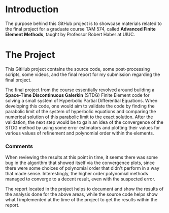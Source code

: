 # Introduction
The purpose behind this GitHub project is to showcase materials related to the final project for a graduate course TAM 574, called **Advanced Finite Element Methods**, taught by Professor Robert Haber at UIUC.

# The Project
This GitHub project contains the source code, some post-processing scripts, some videos, and the final report for my submission regarding the final project.

The final project from the course essentially revolved around building a **Space-Time Discontinuous Galerkin** (STDG) Finite Element code for solving a small system of Hyperbolic Partial Differential Equations. 
When developing this code, one would aim to validate the code by finding the parabolic limit of the system of hyperbolic equations and comparing the numerical solution of this parabolic limit to the exact solution.
After the validation, the next step would be to gain an idea of the convergence of the STDG method by using some error estimators and plotting their values for various values of refinement and polynomial order within the elements.

### Comments
When reviewing the results at this point in time, it seems there was some bug in the algorithm that showed itself via the convergence plots, since there were some choices of polynomial order that didn't perform in a way that made sense.
Interestingly, the higher order polynomial methods managed to converge to a decent result, even with the suspected error.

The report located in the project helps to document and show the results of the analysis done for the above areas, while the source code helps show what I implemented at the time of the project to get the results within the report.
